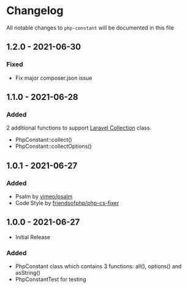 # Changelog

All notable changes to `php-constant` will be documented in this file

## 1.2.0 - 2021-06-30
### Fixed
- Fix major composer.json issue

## 1.1.0 - 2021-06-28
### Added
2 additional functions to support [Laravel Collection](https://laravel.com/docs/collections) class.
- PhpConstant::collect()
- PhpConstant::collectOptions()


## 1.0.1 - 2021-06-27
### Added
- Psalm by [vimeo/psalm](https://github.com/vimeo/psalm)
- Code Style by [friendsofphp/php-cs-fixer](https://github.com/friendsofphp/php-cs-fixer)


## 1.0.0 - 2021-06-27
- Initial Release

### Added
- PhpConstant class which contains 3 functions: all(), options() and asString()
- PhpConstantTest for testing
